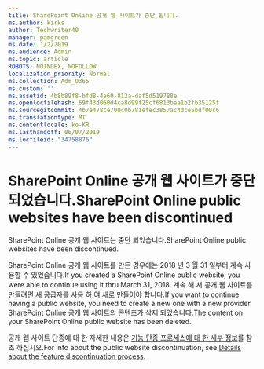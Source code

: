 ```yaml
---
title: SharePoint Online 공개 웹 사이트가 중단 됩니다.
ms.author: kirks
author: Techwriter40
manager: pamgreen
ms.date: 1/2/2019
ms.audience: Admin
ms.topic: article
ROBOTS: NOINDEX, NOFOLLOW
localization_priority: Normal
ms.collection: Adm_O365
ms.custom: ''
ms.assetid: 4b8b89f8-bfd8-4a60-812a-daf5d519788e
ms.openlocfilehash: 69f43d060d4ca8d99f25cf6813baa1b2fb35125f
ms.sourcegitcommit: 4b7e478ce700c0b781efec3857ac4dce5bdf00c6
ms.translationtype: MT
ms.contentlocale: ko-KR
ms.lasthandoff: 06/07/2019
ms.locfileid: "34758876"
---
```

# <a name="sharepoint-online-public-websites-have-been-discontinued"></a><span data-ttu-id="4242a-102">SharePoint Online 공개 웹 사이트가 중단 되었습니다.</span><span class="sxs-lookup"><span data-stu-id="4242a-102">SharePoint Online public websites have been discontinued</span></span>

<span data-ttu-id="4242a-103">SharePoint Online 공개 웹 사이트는 중단 되었습니다.</span><span class="sxs-lookup"><span data-stu-id="4242a-103">SharePoint Online public websites have been discontinued.</span></span>

<span data-ttu-id="4242a-104">SharePoint Online 공개 웹 사이트를 만든 경우에는 2018 년 3 월 31 일부터 계속 사용할 수 있었습니다.</span><span class="sxs-lookup"><span data-stu-id="4242a-104">If you created a SharePoint Online public website, you were able to continue using it thru March 31, 2018.</span></span> <span data-ttu-id="4242a-105">계속 해 서 공개 웹 사이트를 만들려면 새 공급자를 사용 하 여 새로 만들어야 합니다.</span><span class="sxs-lookup"><span data-stu-id="4242a-105">If you want to continue having a public website, you need to create a new one with a new provider.</span></span> <span data-ttu-id="4242a-106">SharePoint Online 공개 웹 사이트의 콘텐츠가 삭제 되었습니다.</span><span class="sxs-lookup"><span data-stu-id="4242a-106">The content on your SharePoint Online public website has been deleted.</span></span>

<span data-ttu-id="4242a-107">공개 웹 사이트 단종에 대 한 자세한 내용은 [기능 단종 프로세스에 대 한 세부 정보](https://go.microsoft.com/fwlink/?linkid=866980)를 참조 하십시오.</span><span class="sxs-lookup"><span data-stu-id="4242a-107">For info about the public website discontinuation, see [Details about the feature discontinuation process](https://go.microsoft.com/fwlink/?linkid=866980).</span></span>
